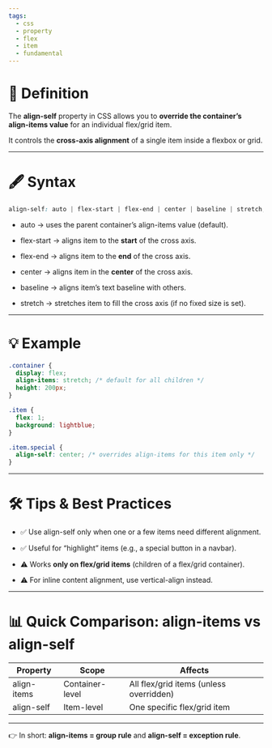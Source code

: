 ```yaml
---
tags: 
  - css
  - property
  - flex
  - item
  - fundamental
---
```


# **📖 Definition**

The **align-self** property in CSS allows you to **override the container’s align-items value** for an individual flex/grid item.

It controls the **cross-axis alignment** of a single item inside a flexbox or grid.

---

# **🖋️ Syntax**

```css
align-self: auto | flex-start | flex-end | center | baseline | stretch;
```

- auto → uses the parent container’s align-items value (default).
    
- flex-start → aligns item to the **start** of the cross axis.
    
- flex-end → aligns item to the **end** of the cross axis.
    
- center → aligns item in the **center** of the cross axis.
    
- baseline → aligns item’s text baseline with others.
    
- stretch → stretches item to fill the cross axis (if no fixed size is set).
    

---

# **💡 Example**

```css
.container {
  display: flex;
  align-items: stretch; /* default for all children */
  height: 200px;
}

.item {
  flex: 1;
  background: lightblue;
}

.item.special {
  align-self: center; /* overrides align-items for this item only */
}
```

---

# **🛠️ Tips & Best Practices**

- ✅ Use align-self only when one or a few items need different alignment.
    
- ✅ Useful for “highlight” items (e.g., a special button in a navbar).
    
- ⚠️ Works **only on flex/grid items** (children of a flex/grid container).
    
- ⚠️ For inline content alignment, use vertical-align instead.
    

---

# **📊 Quick Comparison: align-items vs align-self**

|**Property**|**Scope**|**Affects**|
|---|---|---|
|align-items|Container-level|All flex/grid items (unless overridden)|
|align-self|Item-level|One specific flex/grid item|

---

👉 In short: **align-items = group rule** and **align-self = exception rule**.